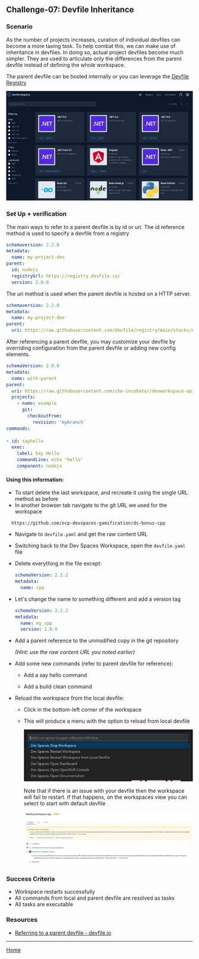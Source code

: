 ## Challenge-07: Devfile Inheritance

### Scenario

As the number of projects increases, curation of individual devfiles can become a more taxing task.  To help combat this, we can make use of inheritance in devfiles.  In doing so, actual project devfiles become much simpler.  They are used to articulate only the differences from the parent devfile instead of defining the whole workspace.

The parent devfile can be hosted internally or you can leverage the [Devfile Registry](https://registry.devfile.io/viewer)

![ ](.img/devfile_registry.png)

### Set Up + verification

The main ways to refer to a parent devfile is by id or uri.  The id reference method is used to specify a devfile from a registry

```yaml
schemaversion: 2.2.0
metadata:  
  name: my-project-dev
parent:  
  id: nodejs  
  registryUrl: https://registry.devfile.io/  
  version: 2.0.0
```

The uri method is used when the parent devfile is hosted on a HTTP server.

```yaml
schemaversion: 2.2.0
metadata:  
  name: my-project-dev
parent:  
  uri: https://raw.githubusercontent.com/devfile/registry/main/stacks/nodejs/devfile.yaml
```

After referencing a parent devfile, you may customize your devfile by overriding configuration from the parent devfile or adding new config elements.

```yaml
schemaVersion: 2.0.0
metadata:
  name: with-parent
parent:
  uri: https://raw.githubusercontent.com/che-incubator/devworkspace-api/proposal-25-variant-1-define-stacks/devfile-support/samples/nodejs-stack.devfile.yaml
  projects:
    - name: example
      git:
        checkoutFrom:
          revision: 'mybranch'
commands:

- id: sayhello
  exec:
    label: Say Hello
    commandLine: echo "hello"
    component: nodejs
```

#### Using this information:

* To start delete the last workspace, and recreate it using the single URL method as before 
* In another browser tab navigate to the git URL we used for the workspace

```http
  https://github.com/ocp-devspaces-gamification/ds-bonus-cpp
```

* Navigate to `devfile.yaml` and get the raw content URL

* Switching back to the Dev Spaces Workspace, open the `devfile.yaml` file

* Delete everything in the file except:
  
  ```yaml
  schemaVersion: 2.2.2
  metadata:
    name: cpp
  ```

* Let's change the name to something different and add a version tag
  
  ```yaml
  schemaVersion: 2.2.2
  metadata:
    name: my_cpp
    version: 1.0.0
  ```

* Add a parent reference to the unmodified copy in the git repository
  
  *(Hint: use the raw content URL you noted earlier)*

* Add some new commands (refer to parent devfile for reference):
  
  * Add a say hello command 
  
  * Add a build clean command

* Reload the workspace from the local devfile:
  
  * Click in the bottom-left corner of the workspace
  
  * This will produce a menu with the option to reload from local devfile
    
    ![](.img/workspace_menu.png)
    
    Note that if there is an issue with your devfile then the workspace will fail to restart.  If that happens, on the workspaces view you can select to start with default devfile
    
    <img title="" src=".img/restart_failed.png" alt="" data-align="inline" width="612">

### Success Criteria

- Workspace restarts successfully
- All commands from local and parent devfile are resolved as tasks
- All tasks are executable 

### Resources

* [Referring to a parent devfile - devfile.io](https://devfile.io/docs/2.3.0/referring-to-a-parent-devfile)

---

[Home](../README.md)
